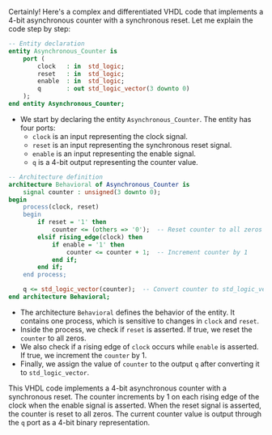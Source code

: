 Certainly! Here's a complex and differentiated VHDL code that implements a 4-bit asynchronous counter with a synchronous reset. Let me explain the code step by step:

```vhdl
-- Entity declaration
entity Asynchronous_Counter is
    port (
        clock   : in  std_logic;
        reset   : in  std_logic;
        enable  : in  std_logic;
        q       : out std_logic_vector(3 downto 0)
    );
end entity Asynchronous_Counter;
```

- We start by declaring the entity `Asynchronous_Counter`. The entity has four ports:
  - `clock` is an input representing the clock signal.
  - `reset` is an input representing the synchronous reset signal.
  - `enable` is an input representing the enable signal.
  - `q` is a 4-bit output representing the counter value.

```vhdl
-- Architecture definition
architecture Behavioral of Asynchronous_Counter is
    signal counter : unsigned(3 downto 0);
begin
    process(clock, reset)
    begin
        if reset = '1' then
            counter <= (others => '0');  -- Reset counter to all zeros
        elsif rising_edge(clock) then
            if enable = '1' then
                counter <= counter + 1;  -- Increment counter by 1
            end if;
        end if;
    end process;

    q <= std_logic_vector(counter);  -- Convert counter to std_logic_vector
end architecture Behavioral;
```

- The architecture `Behavioral` defines the behavior of the entity. It contains one process, which is sensitive to changes in `clock` and `reset`.
- Inside the process, we check if `reset` is asserted. If true, we reset the `counter` to all zeros.
- We also check if a rising edge of `clock` occurs while `enable` is asserted. If true, we increment the `counter` by 1.
- Finally, we assign the value of `counter` to the output `q` after converting it to `std_logic_vector`.

This VHDL code implements a 4-bit asynchronous counter with a synchronous reset. The counter increments by 1 on each rising edge of the clock when the enable signal is asserted. When the reset signal is asserted, the counter is reset to all zeros. The current counter value is output through the `q` port as a 4-bit binary representation.